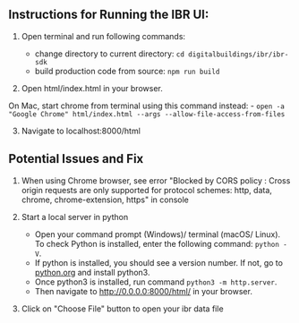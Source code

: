 ## Instructions for Running the IBR UI:

1. Open terminal and run following commands:
	- change directory to current directory: `cd digitalbuildings/ibr/ibr-sdk`
	- build production code from source: `npm run build`

2. Open html/index.html in your browser.

On Mac, start chrome from terminal using this command instead:
    - `open -a "Google Chrome" html/index.html --args --allow-file-access-from-files`

3. Navigate to localhost:8000/html

## Potential Issues and Fix

1. When using Chrome browser, see error "Blocked by CORS policy : Cross origin requests are only supported for protocol schemes: http, data, chrome, chrome-extension, https" in console

2. Start a local server in python
    - Open your command prompt (Windows)/ terminal (macOS/ Linux). To check Python is installed, enter the following command: `python -V`.
    - If python is installed, you should see a version number. If not, go to [python.org]() and install python3.
    - Once python3 is installed, run command `python3 -m http.server`.
    - Then navigate to http://0.0.0.0:8000/html/ in your browser.

3. Click on "Choose File" button to open your ibr data file
